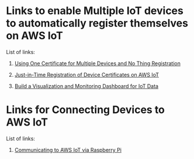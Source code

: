 # Links to enable Multiple IoT devices to automatically register themselves on AWS IoT

List of links:


1. [Using One Certificate for Multiple Devices and No Thing Registration](https://forums.aws.amazon.com/thread.jspa?threadID=234102/)


2. [Just-in-Time Registration of Device Certificates on AWS IoT](https://aws.amazon.com/blogs/iot/just-in-time-registration-of-device-certificates-on-aws-iot/)

3. [Build a Visualization and Monitoring Dashboard for IoT Data](https://aws.amazon.com/blogs/big-data/build-a-visualization-and-monitoring-dashboard-for-iot-data-with-amazon-kinesis-analytics-and-amazon-quicksight/)

# Links for Connecting Devices to AWS IoT

List of links:


1. [Communicating to AWS IoT via Raspberry Pi](https://www.linkedin.com/pulse/prepare-your-raspberry-pi-work-aws-iot-kay-lerch/)
